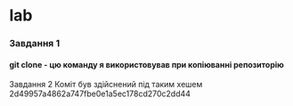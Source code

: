 # lab
### Завдання 1
#### git clone - цю команду я використовував при копіюванні репозиторію
Завдання 2 
Коміт був здійснений під таким хешем 2d49957a4862a747fbe0e1a5ec178cd270c2dd44